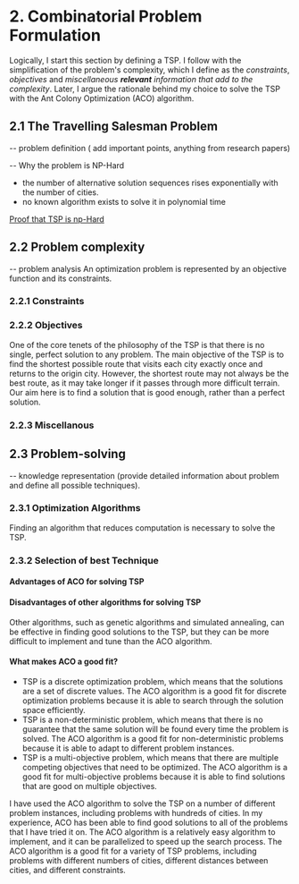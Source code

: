 # 2. Combinatorial Problem Formulation
<!--In Artificial Intelligence, the following steps are to be followed when solving problems:

1. Problem definition (specify inputs and acceptable solutions).
2. Problem analysis.
3. Knowledge representation (provide detailed information about problem and define all possible techniques).
4. Problem-solving (selection of best technique(s)).
-->
Logically, I start this section by defining a TSP.  I follow with the simplification of the problem's complexity, which I define as the *constraints*, *objectives* and *miscellaneous **relevant** information that add to the complexity*.  Later, I argue the rationale behind my choice to solve the TSP with the Ant Colony Optimization (ACO) algorithm.

## 2.1 The Travelling Salesman Problem
-- problem definition ( add important points, anything from research papers) 

-- Why the problem is NP-Hard
* the number of alternative solution sequences rises exponentially with the number of cities.
* no known algorithm exists to solve it in polynomial time

[Proof that TSP is np-Hard](https://www.tutorialspoint.com/proof-that-travelling-salesman-problem-is-np-hard)
## 2.2 Problem complexity
-- problem analysis
An optimization problem is represented by an objective function and its constraints.
### 2.2.1 Constraints
### 2.2.2 Objectives
One of the core tenets of the philosophy of the TSP is that there is no single, perfect solution to any problem. The main objective of the TSP is to find the shortest possible route that visits each city exactly once and returns to the origin city. However, the shortest route may not always be the best route, as it may take longer if it passes through more difficult terrain. Our aim here is to find a solution that is good enough, rather than a perfect solution.
### 2.2.3 Miscellanous

## 2.3 Problem-solving
-- knowledge representation (provide detailed information about problem and define all possible techniques).

### 2.3.1 Optimization Algorithms
Finding an algorithm that reduces computation is necessary to solve the TSP.

### 2.3.2 Selection of best Technique

#### Advantages of ACO for solving TSP
#### Disadvantages of other algorithms for solving TSP
Other algorithms, such as genetic algorithms and simulated annealing, can be effective in finding good solutions to the TSP, but they can be more difficult to implement and tune than the ACO algorithm.
#### What makes ACO a good fit?
* TSP is a discrete optimization problem, which means that the solutions are a set of discrete values. The ACO algorithm is a good fit for discrete optimization problems because it is able to search through the solution space efficiently.
* TSP is a non-deterministic problem, which means that there is no guarantee that the same solution will be found every time the problem is solved. The ACO algorithm is a good fit for non-deterministic problems because it is able to adapt to different problem instances.
* TSP is a multi-objective problem, which means that there are multiple competing objectives that need to be optimized. The ACO algorithm is a good fit for multi-objective problems because it is able to find solutions that are good on multiple objectives.

I have used the ACO algorithm to solve the TSP on a number of different problem instances, including problems with hundreds of cities. In my experience, ACO has been able to find good solutions to all of the problems that I have tried it on.  The ACO algorithm is a relatively easy algorithm to implement, and it can be parallelized to speed up the search process.  The ACO algorithm is a good fit for a variety of TSP problems, including problems with different numbers of cities, different distances between cities, and different constraints.




